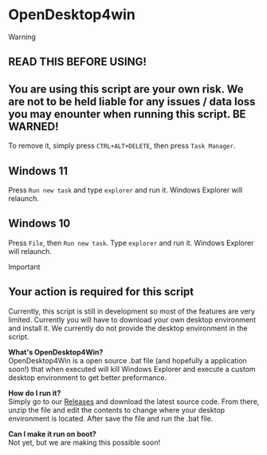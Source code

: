 # OpenDesktop4win

> [!WARNING]
>
> READ THIS BEFORE USING!
> ---
> You are using this script are your own risk. We are not to be held liable for any issues / data loss you may enounter when running this script. BE WARNED!
> ---
> To remove it, simply press `CTRL+ALT+DELETE`, then press `Task Manager`.
> ## Windows 11
> Press `Run new task` and type `explorer` and run it. Windows Explorer will relaunch.
> ## Windows 10
> Press `File`, then `Run new task`. Type `explorer` and run it. Windows Explorer will relaunch.

> [!IMPORTANT]
> 
> Your action is required for this script
> ---
> Currently, this script is still in development so most of the features are very limited. Currently you will have to download your own desktop environment and install it. We currently do not provide the desktop environment in the script.

**What's OpenDesktop4Win?**<br>
OpenDesktop4Win is a open source .bat file (and hopefully a application soon!) that when executed will kill Windows Explorer and execute a custom desktop environment to get better preformance.

**How do I run it?**<br>
Simply go to our [Releases](https://github.com/Is-a-space/OpenDesktop4win/releases) and download the latest source code. From there, unzip the file and edit the contents to change where your desktop environment is located. After save the file and run the .bat file.

**Can I make it run on boot?**<br>
Not yet, but we are making this possible soon!
